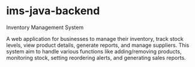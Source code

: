# ims-java-backend
Inventory Management System

A web application for businesses to manage their inventory, track stock levels, view product details, generate reports, and manage suppliers. This system aim to handle various functions like adding/removing products, monitoring stock, setting reordering alerts, and generating sales reports.
